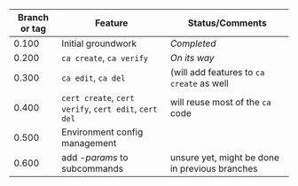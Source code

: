 | Branch or tag | Feature                                               | Status/Comments                                |
|---------------|-------------------------------------------------------|------------------------------------------------|
| 0.100         | Initial groundwork                                    | *Completed*                                    |
| 0.200         | `ca create`, `ca verify`                              | *On its way*                                   |
| 0.300         | `ca edit`, `ca del`                                   | (will add features to `ca create` as well      |
| 0.400         | `cert create`, `cert verify`, `cert edit`, `cert del` | will reuse most of the `ca` code               |
| 0.500         | Environment config management                         |                                                |
| 0.600         | add -*params* to subcommands                          | unsure yet, might be done in previous branches |


